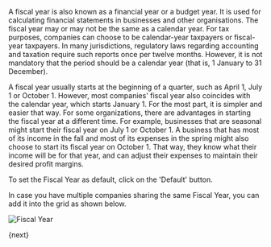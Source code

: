 <!-- add-breadcrumbs -->
A fiscal year is also known as a financial year or a budget year. It is used
for calculating financial statements in businesses and other organisations.
The fiscal year may or may not be the same as a calendar year. For tax
purposes, companies can choose to be calendar-year taxpayers or fiscal-year
taxpayers. In many jurisdictions, regulatory laws regarding accounting and
taxation require such reports once per twelve months. However, it is not
mandatory that the period should be a calendar year (that is, 1 January to 31
December).

A fiscal year usually starts at the beginning of a quarter, such as April 1,
July 1 or October 1. However, most companies' fiscal year also coincides with
the calendar year, which starts January 1. For the most part, it is simpler
and easier that way. For some organizations, there are advantages in starting
the fiscal year at a different time. For example, businesses that are seasonal
might start their fiscal year on July 1 or October 1. A business that has most
of its income in the fall and most of its expenses in the spring might also
choose to start its fiscal year on October 1. That way, they know what their
income will be for that year, and can adjust their expenses to maintain their
desired profit margins.

To set the Fiscal Year as default, click on the 'Default' button.

In case you have multiple companies sharing the same Fiscal Year, you can add
it into the grid as shown below.

<img class="screenshot" alt="Fiscal Year" src="{{docs_base_url}}/assets/img/accounts/fiscal-year.png">

{next}
